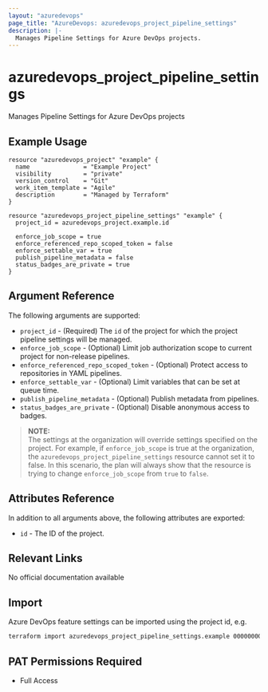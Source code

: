 ```yaml
---
layout: "azuredevops"
page_title: "AzureDevops: azuredevops_project_pipeline_settings"
description: |-
  Manages Pipeline Settings for Azure DevOps projects.
---
```


# azuredevops_project_pipeline_settings

Manages Pipeline Settings for Azure DevOps projects

## Example Usage

```hcl
resource "azuredevops_project" "example" {
  name               = "Example Project"
  visibility         = "private"
  version_control    = "Git"
  work_item_template = "Agile"
  description        = "Managed by Terraform"
}

resource "azuredevops_project_pipeline_settings" "example" {
  project_id = azuredevops_project.example.id

  enforce_job_scope = true
  enforce_referenced_repo_scoped_token = false
  enforce_settable_var = true
  publish_pipeline_metadata = false
  status_badges_are_private = true
}
```

## Argument Reference

The following arguments are supported:

- `project_id` - (Required) The `id` of the project for which the project pipeline settings will be managed.
- `enforce_job_scope` - (Optional) Limit job authorization scope to current project for non-release pipelines.
- `enforce_referenced_repo_scoped_token` - (Optional) Protect access to repositories in YAML pipelines.
- `enforce_settable_var` - (Optional) Limit variables that can be set at queue time.
- `publish_pipeline_metadata` - (Optional) Publish metadata from pipelines.
- `status_badges_are_private` - (Optional) Disable anonymous access to badges.

> **NOTE:**  
> The settings at the organization will override settings specified on the project.
> For example, if `enforce_job_scope` is true at the organization, the `azuredevops_project_pipeline_settings` resource cannot set it to false.
> In this scenario, the plan will always show that the resource is trying to change `enforce_job_scope` from `true` to `false`.

## Attributes Reference

In addition to all arguments above, the following attributes are exported:

- `id` - The ID of the project.

## Relevant Links

No official documentation available

## Import

Azure DevOps feature settings can be imported using the project id, e.g.

```sh
terraform import azuredevops_project_pipeline_settings.example 00000000-0000-0000-0000-000000000000
```

## PAT Permissions Required

- Full Access
